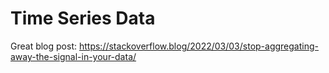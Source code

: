 # Time Series Data

Great blog post: https://stackoverflow.blog/2022/03/03/stop-aggregating-away-the-signal-in-your-data/ 
